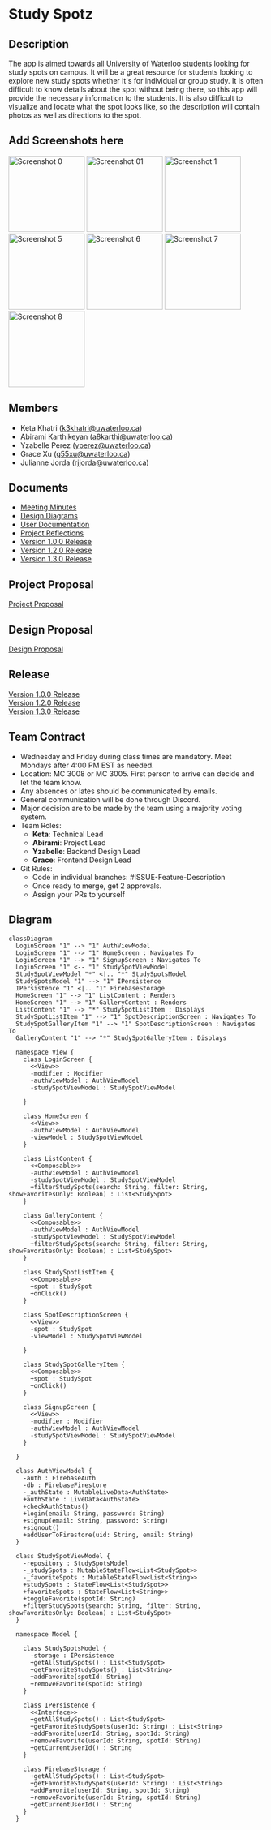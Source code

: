 # Study Spotz


## Description
The app is aimed towards all University of Waterloo students looking for study spots on campus.
It will be a great resource for students looking to explore new study spots whether it's for individual or group study. It is often difficult to know details about the spot without being there, so this app will provide the necessary
information to the students. It is also difficult to
visualize and locate what the spot looks like, so the description will contain photos as well as
directions to the spot.

## Add Screenshots here
<img src="screenshots/s0.png" alt="Screenshot 0" width="150">
<img src="screenshots/s01.png" alt="Screenshot 01" width="150">
<img src="screenshots/s1.png" alt="Screenshot 1" width="150">
<img src="screenshots/s5.png" alt="Screenshot 5" width="150">
<img src="screenshots/s6.png" alt="Screenshot 6" width="150">
<img src="screenshots/s7.png" alt="Screenshot 7" width="150">
<img src="screenshots/s8.png" alt="Screenshot 8" width="150">

## Members
- Keta Khatri (k3khatri@uwaterloo.ca)
- Abirami Karthikeyan (a8karthi@uwaterloo.ca)
- Yzabelle Perez (yperez@uwaterloo.ca)
- Grace Xu (g55xu@uwaterloo.ca)
- Julianne Jorda (rjjorda@uwaterloo.ca)

## Documents
- [Meeting Minutes](https://git.uwaterloo.ca/k3khatri/team101-5/-/wikis/Meeting-Minutes) <br>
- [Design Diagrams](https://git.uwaterloo.ca/k3khatri/team101-5/-/wikis/Design-Proposal)<br>
- [User Documentation](https://git.uwaterloo.ca/k3khatri/team101-5/-/wikis/User-Documentation)<br>
- [Project Reflections](https://git.uwaterloo.ca/k3khatri/team101-5/-/wikis/Project-Reflection) <br>
- [Version 1.0.0 Release](https://git.uwaterloo.ca/k3khatri/team101-5/-/wikis/Version-1.0.0-Release-)<br />
- [Version 1.2.0 Release](https://git.uwaterloo.ca/k3khatri/team101-5/-/wikis/Version-1.2.0-Release)<br />
- [Version 1.3.0 Release](https://git.uwaterloo.ca/k3khatri/team101-5/-/wikis/Version-1.3.0-Release)


## Project Proposal
[Project Proposal](Project_Proposal.pdf)

## Design Proposal
[Design Proposal](Design_Proposal.pdf)

## Release
[Version 1.0.0 Release](https://git.uwaterloo.ca/k3khatri/team101-5/-/wikis/Version-1.0.0-Release-)<br />
[Version 1.2.0 Release](https://git.uwaterloo.ca/k3khatri/team101-5/-/wikis/Version-1.2.0-Release)
<br />
[Version 1.3.0 Release](https://git.uwaterloo.ca/k3khatri/team101-5/-/wikis/Version-1.3.0-Release)


## Team Contract
- Wednesday and Friday during class times are mandatory. Meet Mondays after 4:00 PM EST as needed.
- Location: MC 3008 or MC 3005. First person to arrive can decide and let the team know. 
- Any absences or lates should be communicated by emails.
- General communication will be done through Discord.
- Major decision are to be made by the team using a majority voting system.
- Team Roles: 
    - **Keta**: Technical Lead
    - **Abirami**: Project Lead
    - **Yzabelle**: Backend Design Lead
    - **Grace**: Frontend Design Lead
- Git Rules:
    - Code in individual branches: #ISSUE-Feature-Description
    - Once ready to merge, get 2 approvals. 
    - Assign your PRs to yourself

## Diagram

```mermaid
classDiagram
  LoginScreen "1" --> "1" AuthViewModel
  LoginScreen "1" --> "1" HomeScreen : Navigates To
  LoginScreen "1" --> "1" SignupScreen : Navigates To
  LoginScreen "1" <-- "1" StudySpotViewModel
  StudySpotViewModel "*" <|.. "*" StudySpotsModel
  StudySpotsModel "1" --> "1" IPersistence
  IPersistence "1" <|.. "1" FirebaseStorage
  HomeScreen "1" --> "1" ListContent : Renders
  HomeScreen "1" --> "1" GalleryContent : Renders
  ListContent "1" --> "*" StudySpotListItem : Displays
  StudySpotListItem "1" --> "1" SpotDescriptionScreen : Navigates To
  StudySpotGalleryItem "1" --> "1" SpotDescriptionScreen : Navigates To
  GalleryContent "1" --> "*" StudySpotGalleryItem : Displays

  namespace View {
    class LoginScreen {
      <<View>>
      -modifier : Modifier
      -authViewModel : AuthViewModel
      -studySpotViewModel : StudySpotViewModel
  
    }

    class HomeScreen {
      <<View>>
      -authViewModel : AuthViewModel
      -viewModel : StudySpotViewModel
    }

    class ListContent {
      <<Composable>>
      -authViewModel : AuthViewModel
      -studySpotViewModel : StudySpotViewModel
      +filterStudySpots(search: String, filter: String, showFavoritesOnly: Boolean) : List<StudySpot>
    }

    class GalleryContent {
      <<Composable>>
      -authViewModel : AuthViewModel
      -studySpotViewModel : StudySpotViewModel
      +filterStudySpots(search: String, filter: String, showFavoritesOnly: Boolean) : List<StudySpot>
    }

    class StudySpotListItem {
      <<Composable>>
      +spot : StudySpot
      +onClick()
    }

    class SpotDescriptionScreen {
      <<View>>
      -spot : StudySpot
      -viewModel : StudySpotViewModel

    }

    class StudySpotGalleryItem {
      <<Composable>>
      +spot : StudySpot
      +onClick()
    }

    class SignupScreen {
      <<View>>
      -modifier : Modifier
      -authViewModel : AuthViewModel
      -studySpotViewModel : StudySpotViewModel
    }
  
  }

  class AuthViewModel {
    -auth : FirebaseAuth
    -db : FirebaseFirestore
    -_authState : MutableLiveData<AuthState>
    +authState : LiveData<AuthState>
    +checkAuthStatus()
    +login(email: String, password: String)
    +signup(email: String, password: String)
    +signout()
    +addUserToFirestore(uid: String, email: String)
  }

  class StudySpotViewModel {
    -repository : StudySpotsModel
    -_studySpots : MutableStateFlow<List<StudySpot>>
    -_favoriteSpots : MutableStateFlow<List<String>>
    +studySpots : StateFlow<List<StudySpot>>
    +favoriteSpots : StateFlow<List<String>>
    +toggleFavorite(spotId: String)
    +filterStudySpots(search: String, filter: String, showFavoritesOnly: Boolean) : List<StudySpot>
  }
  
  namespace Model {

    class StudySpotsModel {
      -storage : IPersistence
      +getAllStudySpots() : List<StudySpot>
      +getFavoriteStudySpots() : List<String>
      +addFavorite(spotId: String)
      +removeFavorite(spotId: String)
    }

    class IPersistence {
      <<Interface>>
      +getAllStudySpots() : List<StudySpot>
      +getFavoriteStudySpots(userId: String) : List<String>
      +addFavorite(userId: String, spotId: String)
      +removeFavorite(userId: String, spotId: String)
      +getCurrentUserId() : String
    }

    class FirebaseStorage {
      +getAllStudySpots() : List<StudySpot>
      +getFavoriteStudySpots(userId: String) : List<String>
      +addFavorite(userId: String, spotId: String)
      +removeFavorite(userId: String, spotId: String)
      +getCurrentUserId() : String
    }
  }

```
